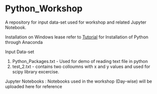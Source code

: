 # Python_Workshop
A repository for input data-set used for workshop and related Jupyter Notebook.

Installation on Windows
lease refer to [Tutorial](https://github.com/santoshdhubia/Python_Workshop/blob/master/Python%20Windows%20Installation%20Tutorial.pdf) for Installation of Python through Anaconda 

Input Data-set
1) Python_Packages.txt - Used for demo of reading text file in python
2) test_2.txt - contains two colloumns with x and y values and used for scipy library excercise.

Jupyter Notebooks :
Notebooks used in the workshop (Day-wise) will be uploaded here for reference
